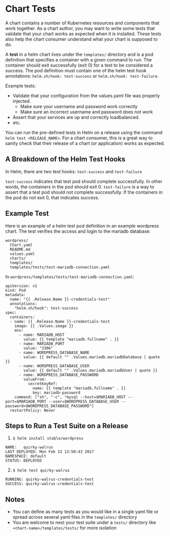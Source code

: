 # Chart Tests

A chart contains a number of Kubernetes resources and components that work together. As a chart author, you may want to write some tests that validate that your chart works as expected when it is installed. These tests also help the chart consumer understand what your chart is supposed to do.

A **test** in a helm chart lives under the `templates/` directory and is a pod definition that specifies a container with a given command to run. The container should exit successfully (exit 0) for a test to be considered a success. The pod definition must contain one of the helm test hook annotations: `helm.sh/hook: test-success` or `helm.sh/hook: test-failure`.

Example tests:
- Validate that your configuration from the values.yaml file was properly injected.
  - Make sure your username and password work correctly
  - Make sure an incorrect username and password does not work
- Assert that your services are up and correctly loadbalanced.
- etc.

You can run the pre-defined tests in Helm on a release using the command `helm test <RELEASE_NAME>`. For a chart consumer, this is a great way to sanity check that their release of a chart (or application) works as expected.

## A Breakdown of the Helm Test Hooks

In Helm, there are two test hooks: `test-success` and `test-failure`

`test-success` indicates that test pod should complete successfully. In other words, the containers in the pod should exit 0.
`test-failure` is a way to assert that a test pod should not complete successfully. If the containers in the pod do not exit 0, that indicates success.

## Example Test

Here is an example of a helm test pod definition in an example wordpress chart. The test verifies the access and login to the mariadb database:

```
wordpress/
  Chart.yaml
  README.md
  values.yaml
  charts/
  templates/
  templates/tests/test-mariadb-connection.yaml
```
In `wordpress/templates/tests/test-mariadb-connection.yaml`:
```
apiVersion: v1
kind: Pod
metadata:
  name: "{{ .Release.Name }}-credentials-test"
  annotations:
    "helm.sh/hook": test-success
spec:
  containers:
  - name: {{ .Release.Name }}-credentials-test
    image: {{ .Values.image }}
    env:
      - name: MARIADB_HOST
        value: {{ template "mariadb.fullname" . }}
      - name: MARIADB_PORT
        value: "3306"
      - name: WORDPRESS_DATABASE_NAME
        value: {{ default "" .Values.mariadb.mariadbDatabase | quote }}
      - name: WORDPRESS_DATABASE_USER
        value: {{ default "" .Values.mariadb.mariadbUser | quote }}
      - name: WORDPRESS_DATABASE_PASSWORD
        valueFrom:
          secretKeyRef:
            name: {{ template "mariadb.fullname" . }}
            key: mariadb-password
    command: ["sh", "-c", "mysql --host=$MARIADB_HOST --port=$MARIADB_PORT --user=$WORDPRESS_DATABASE_USER --password=$WORDPRESS_DATABASE_PASSWORD"]
  restartPolicy: Never
```

## Steps to Run a Test Suite on a Release
1. `$ helm install stable/wordpress`
```
NAME:   quirky-walrus
LAST DEPLOYED: Mon Feb 13 13:50:43 2017
NAMESPACE: default
STATUS: DEPLOYED
```

2. `$ helm test quirky-walrus`
```
RUNNING: quirky-walrus-credentials-test
SUCCESS: quirky-walrus-credentials-test
```

## Notes
- You can define as many tests as you would like in a single yaml file or spread across several yaml files in the `templates/` directory
- You are welcome to nest your test suite under a `tests/` directory like `<chart-name>/templates/tests/` for more isolation
